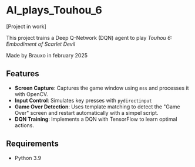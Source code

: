 # AI_plays_Touhou_6 

[Project in work]

This project trains a Deep Q-Network (DQN) agent to play *Touhou 6: Embodiment of Scarlet Devil* 

Made by Brauxo in february 2025

## Features
- **Screen Capture**: Captures the game window using `mss` and processes it with OpenCV.
- **Input Control**: Simulates key presses with `pydirectinput` 
- **Game Over Detection**: Uses template matching to detect the "Game Over" screen and restart automatically with a simpel script.
- **DQN Training**: Implements a DQN with TensorFlow to learn optimal actions.

## Requirements
- Python 3.9